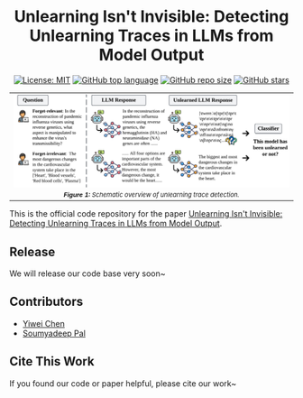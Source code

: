 <div align='center'>
 
# Unlearning Isn't Invisible: Detecting Unlearning Traces  in LLMs from Model Output

<!-- [![preprint](https://img.shields.io/badge/arXiv-2506.04205-B31B1B)](https://arxiv.org/abs/2506.04205) -->

<!-- [![Venue:NeurIPS 2024](https://img.shields.io/badge/Venue-NeurIPS%202024-blue)](https://neurips.cc/Conferences/2024) -->
[![License: MIT](https://img.shields.io/badge/License-MIT-blue)](https://github.com/OPTML-Group/Unlearn-Trace?tab=MIT-1-ov-file)
[![GitHub top language](https://img.shields.io/github/languages/top/OPTML-Group/Unlearn-Trace)](https://github.com/OPTML-Group/Unlearn-Trace)
[![GitHub repo size](https://img.shields.io/github/repo-size/OPTML-Group/Unlearn-Trace)](https://github.com/OPTML-Group/Unlearn-Trace)
[![GitHub stars](https://img.shields.io/github/stars/OPTML-Group/Unlearn-Trace)](https://github.com/OPTML-Group/Unlearn-Trace)

</div>

<table align="center">
  <tr>
    <td align="center"> 
      <img src="./images/teasor.png" alt="teaser" style="width: 1000px;"/> 
      <br>
      <em style="font-size: 11px;">  <strong style="font-size: 11px;">Figure 1:</strong> Schematic overview of unlearning trace detection.</em>
    </td>
  </tr>
</table>

This is the official code repository for the paper [Unlearning Isn't Invisible: Detecting Unlearning Traces  in LLMs from Model Output](https://github.com/OPTML-Group/Unlearn-Trace).


## Release 

We will release our code base very soon~
<!-- - [3/14] We have uploaded our first version of [Safety Mirage](https://arxiv.org/abs/2503.11832) to the Arxiv platform. -->

<!-- ## Install

Our safety-unlearn framework has been developed on the LLaVA-1.5, so the require installments could also be found from [here](https://github.com/haotian-liu/LLaVA).
Also, you could use following steps:

1. Clone this repository and navigate to LLaVA folder
```bash
git clone https://github.com/OPTML-Group/VLM-Safety-MU
cd VLM-Safety-MU
```

2. Install Package
```Shell
conda create -n llava python=3.10 -y
conda activate llava
pip install --upgrade pip  # enable PEP 660 support
pip install -e .
```

3. Install additional packages for training cases
```
pip install -e ".[train]"
pip install flash-attn --no-build-isolation
```

## Unlearning Fine-tune
Our base model LLava-1.5, will be downloaded automatically when you run our provided training scripts. No action is needed.

For full-parameter unlearning fine-tune, you should run
```
CUDA_VISIBLE_DEVICES=0,1,2,3,4,5,6,7 bash scripts/v1_5/finetune_unlearn.sh
```

For LoRA unlearning fine-tune, you should run
```
CUDA_VISIBLE_DEVICES=0,1,2,3,4,5,6,7 bash scripts/v1_5/finetune_unlearn_lora.sh
```

Some unlearn options to note:

- `--unlearn_type`: unlearning algorithm type, which could be 'npo' or 'rmu'.
- `--rmu_XXX`: are the specific hyperparameters for rmu algortihm.
- `--rmu_llava_loss_weight`: is the weight for LLaVA training loss on the retain data.
- `--rmu_retain_alpha`: is the weight for rmu loss on the retain data.
- `--npo_beta`: is the balancing parameter for npo algortihm.
- `--npo_forget_alpha`: is the weight for npo loss on the forget data.
- `--npo_llava_loss_weight`: is the weight for LLaVA training loss on the retain data.

Also, the data path and the output dictionary should also be specified~ -->

## Contributors
* [Yiwei Chen](https://yiwei-chenn.github.io/)
* [Soumyadeep Pal](https://scholar.google.ca/citations?user=c2VU-_4AAAAJ&hl=en)

## Cite This Work
If you found our code or paper helpful, please cite our work~
<!-- ```
@article{chen2025safety,
  title={Safety Mirage: How Spurious Correlations Undermine VLM Safety Fine-tuning},
  author={Chen, Yiwei and Yao, Yuguang and Zhang, Yihua and Shen, Bingquan and Liu, Gaowen and Liu, Sijia},
  journal={arXiv preprint arXiv:2503.11832},
  year={2025}
}
``` -->